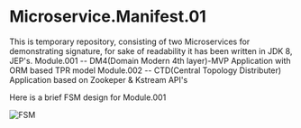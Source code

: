# Microservice.Manifest.01
This is temporary repository, consisting of two Microservices for demonstrating signature, for sake of readability it has been written in JDK 8, JEP's.
Module.001 -- DM4(Domain Modern 4th layer)-MVP Application with ORM based TPR model
Module.002 -- CTD(Central Topology Distributer) Application based on Zookeper & Kstream API's

Here is a brief FSM design for Module.001

![FSM](https://github.com/Mikaell-Amidi/Microservice.Manifest.01/assets/82368245/649885ef-4935-46e6-904d-f6e30a891b63)
